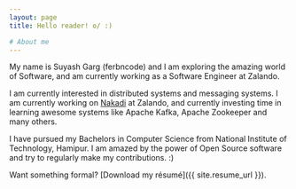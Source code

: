 ```yaml
---
layout: page
title: Hello reader! o/ :)

# About me
---
```


My name is Suyash Garg (ferbncode) and I am exploring the amazing world of Software, and am currently working as a Software Engineer at Zalando.

I am currently interested in distributed systems and messaging systems. I am currently working on [Nakadi](https://github.com/zalando/nakadi) at Zalando, and currently investing time in learning awesome systems like Apache Kafka, Apache Zookeeper and many others.

I have pursued my Bachelors in Computer Science from National Institute of Technology, Hamipur. I am amazed by the power of Open Source software and try to regularly make my contributions. :)

Want something formal? [Download my résumé]({{ site.resume_url }}).

